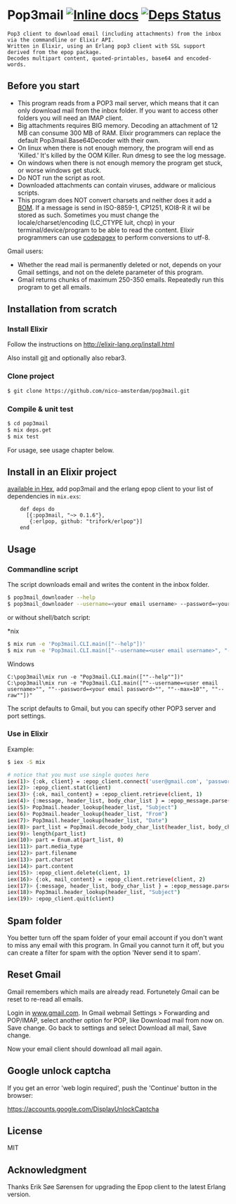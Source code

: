 # Pop3mail [![Inline docs](http://inch-ci.org/github/nico-amsterdam/pop3mail.svg)](http://inch-ci.org/github/nico-amsterdam/pop3mail) [![Deps Status](https://beta.hexfaktor.org/badge/all/github/nico-amsterdam/pop3mail.svg)](https://beta.hexfaktor.org/github/nico-amsterdam/pop3mail)

    Pop3 client to download email (including attachments) from the inbox via the commandline or Elixir API.
    Written in Elixir, using an Erlang pop3 client with SSL support derived from the epop package.
    Decodes multipart content, quoted-printables, base64 and encoded-words.

## Before you start

- This program reads from a POP3 mail server, which means that it can only download mail from the inbox folder. If you want to access other folders you will need an IMAP client.
- Big attachments requires BIG memory. Decoding an attachment of 12 MB can consume 300 MB of RAM.
  Elixir programmers can replace the default Pop3mail.Base64Decoder with their own.
- On linux when there is not enough memory, the program will end as 'Killed.'
  It's killed by the OOM Killer. Run dmesg to see the log message.
- On windows when there is not enough memory the program get stuck, or worse windows get stuck. 
- Do NOT run the script as root.
- Downloaded attachments can contain viruses, addware or malicious scripts.
- This program does NOT convert charsets and neither does it add a [BOM](https://en.wikipedia.org/wiki/Byte_order_mark). 
  If a message is send in ISO-8859-1, CP1251, KOI8-R it wil be stored as such.
  Sometimes you must change the locale/charset/encoding (LC_CTYPE luit, chcp) in your terminal/device/program to be able to read the content.
  Elixir programmers can use [codepagex](https://github.com/tallakt/codepagex) to perform conversions to utf-8.

Gmail users:
- Whether the read mail is permanently deleted or not, depends on your Gmail settings, and not on the delete parameter of this program. 
- Gmail returns chunks of maximum 250-350 emails. Repeatedly run this program to get all emails.


## Installation from scratch

### Install Elixir

Follow the instructions on http://elixir-lang.org/install.html

Also install [git](https://git-scm.com/book/en/v2/Getting-Started-Installing-Git) and optionally also rebar3.


### Clone project

```sh
$ git clone https://github.com/nico-amsterdam/pop3mail.git
```

### Compile & unit test

```sh
$ cd pop3mail
$ mix deps.get
$ mix test
```

For usage, see usage chapter below.

## Install in an Elixir project

[available in Hex](https://hex.pm/packages/pop3mail), add pop3mail and the erlang epop client to your list of dependencies in `mix.exs`:

        def deps do
          [{:pop3mail, "~> 0.1.6"}, 
           {:erlpop, github: "trifork/erlpop"}]
        end

## Usage

### Commandline script

The script downloads email and writes the content in the inbox folder.
 
```sh
$ pop3mail_downloader --help
$ pop3mail_downloader --username=<your email username> --password=<your email password> --max=10 --raw
```

or without shell/batch script:

\*nix
```sh
$ mix run -e 'Pop3mail.CLI.main(["--help"])'
$ mix run -e 'Pop3mail.CLI.main(["--username=<user email username>", "--password=<your email password>", "--max=10", "--raw"])'
```

Windows
```dos
C:\pop3mail\mix run -e "Pop3mail.CLI.main([""--help""])"
C:\pop3mail\mix run -e "Pop3mail.CLI.main([""--username=<user email username>"", ""--password=<your email password>"", ""--max=10"", ""--raw""])"
```

The script defaults to Gmail, but you can specify other POP3 server and port settings.

### Use in Elixir

Example:

```sh
$ iex -S mix

# notice that you must use single quotes here
iex(1)> {:ok, client} = :epop_client.connect('user@gmail.com', 'password', [{:addr, 'pop.gmail.com'},{:port,995},:ssl])
iex(2)> :epop_client.stat(client) 
iex(3)> {:ok, mail_content} = :epop_client.retrieve(client, 1) 
iex(4)> {:message, header_list, body_char_list } = :epop_message.parse(mail_content)
iex(5)> Pop3mail.header_lookup(header_list, "Subject")
iex(6)> Pop3mail.header_lookup(header_list, "From")
iex(7)> Pop3mail.header_lookup(header_list, "Date")
iex(8)> part_list = Pop3mail.decode_body_char_list(header_list, body_char_list)
iex(9)> length(part_list)
iex(10)> part = Enum.at(part_list, 0)
iex(11)> part.media_type
iex(12)> part.filename
iex(13)> part.charset
iex(14)> part.content
iex(15)> :epop_client.delete(client, 1)
iex(16)> {:ok, mail_content} = :epop_client.retrieve(client, 2) 
iex(17)> {:message, header_list, body_char_list } = :epop_message.parse(mail_content)
iex(18)> Pop3mail.header_lookup(header_list, "Subject")
iex(19)> :epop_client.quit(client)
```

## Spam folder

You better turn off the spam folder of your email account if you don't want to miss any email with this program.
In Gmail you cannot turn it off, but you can create a filter for spam with the option 'Never send it to spam'.

## Reset Gmail

Gmail remembers which mails are already read. Fortunetely Gmail can be reset to re-read all emails.

Login in www.gmail.com.
In Gmail webmail Settings > Forwarding and POP/IMAP, select another option for POP,
like Download mail from now on. Save change. 
Go back to settings and select Download all mail, Save change.

Now your email client should download all mail again.

## Google unlock captcha

If you get an error 'web login required', push the 'Continue' button in the browser:

https://accounts.google.com/DisplayUnlockCaptcha


## License

MIT

## Acknowledgment

Thanks Erik Søe Sørensen for upgrading the Epop client to the latest Erlang version.
